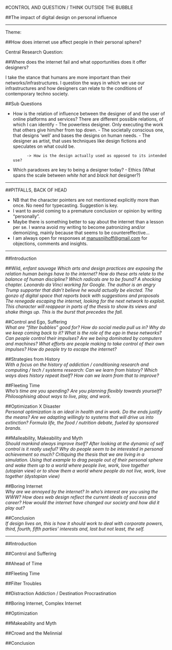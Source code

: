 #CONTROL AND QUESTION / THINK OUTSIDE THE BUBBLE

##The impact of digital design on personal influence

___

Theme: 

##How does internet use affect people in their personal sphere?

Central Research Question:  

##Where does the internet fail and what opportunities does it offer designers?

I take the stance that humans are more important than their networks/infrastructures. I question the ways in which we use our infrastructures and how designers can relate to the conditions of contemporary techno society. 

##Sub Questions

- How is the relation of influence between the designer of and the user of online platforms and services? 
	There are different possible relations, of which I can identify 
		- The powerless designer. Only executing the work that others give him/her from top down. 
		- The societally conscious one, that designs ‘well’ and bases the designs on human needs.
		- The designer as artist, that uses techniques like design fictions and speculates on what could be.

			-> How is the design actually used as opposed to its intended use?

- Which paradoxes are key to being a designer today?
		- Ethics (What spans the scale between _white hat_ and _black hat_ designer?)


___

##PITFALLS, BACK OF HEAD

- NB that the character pointers are not mentioned explicitly more than once. No need for typecasting. Suggestion is key.
- I want to avoid coming to a premature conclusion or opinion by writing “personally”.  
- Maybe there is something better to say about the internet than a lesson per se. I wanna avoid my writing to become patronizing and/or demonizing, mainly because that seems to be countereffective...
- I am always open for responses at [manusnijhoff@gmail.com](mailto:manusnijhoff@gmail.com) for objections, comments and insights.

___

##Introduction

##Wild, _enfant sauvage_
_Which arts and design practices are exposing the relation human beings have to the internet? How do these arts relate to the balance of human discipline? Which radicals are to be found? A shocking chapter. Leonardo da Vinci working for Google. The author is an angry Trump supporter that didn’t believe he would actually be elected. The gonzo of digital space that reports back with suggestions and proposals The renegade escaping the internet, looking for the next network to exploit. This character will reappear in parts of the thesis to show its views and shake things up. This is the burst that precedes the fall._

##Control and Ego, Suffering  
_What are “filter bubbles” good for? How do social media pull us in? Why do we keep coming back to it? What is the role of the ego in these networks? Can people control their impulses? Are we being dominated by computers and machines? What efforts are people making to take control of their own impulses? How do people try to escape the internet?_

##Strategies from History  
_With a focus on the history of addiction / conditioning research and computing / tech / systems research: Can we learn from history? Which ways does history repeat itself? How can we learn from that to improve?_

##Fleeting Time  
_Who’s time are you spending? Are you planning flexibly towards yourself? Philosophising about ways to live, play, and work._

##Optimization X Disaster  
_Personal optimization is an ideal in health and in work. Do the ends justify the means? Are we adapting willingly to systems that will drive us into extinction? Formula life, the food / nutrition debate, fueled by sponsored brands._
 
##Malleability, Makeability and Myth  
_Should mankind always improve itself? After looking at the dynamic of self control is it really useful? Why do people seem to be interested in personal achievement so much? Critiquing the thesis that we are living in a simulation. Using that example to drag people out of their personal sphere and wake them up to a world where people live, work, love together (utopian view) or to show them a world where people do not live, work, love together (dystopian view)_

##Boring Internet  
_Why are we annoyed by the internet? In who’s interest are you using the WWW? How does web design reflect the current ideals of success and career? How would the internet have changed our society and how did it play out?_

##Conclusion  
_If design lives on, this is how it should work to deal with corporate powers, third, fourth, fifth parties’ interests and, last but not least, the self._

___

##Introduction

##Control and Suffering 

##Ahead of Time

##Fleeting Time

##Filter Troubles

##Distraction Addiction / Destination Procrastination

##Boring Internet, Complex Internet

##Optimization

##Makeability and Myth

##Crowd and the Melinnial

##Conclusion  